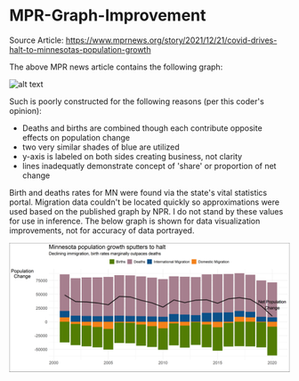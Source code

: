 # MPR-Graph-Improvement

Source Article: https://www.mprnews.org/story/2021/12/21/covid-drives-halt-to-minnesotas-population-growth

The above MPR news article contains the following graph:

![alt text](https://img.apmcdn.org/5f249a735c881b43b7b0f18648c764b85a299e83/uncropped/04d920-20211221-population-growth-02-2000.png)

Such is poorly constructed for the following reasons (per this coder's opinion):

- Deaths and births are combined though each contribute opposite effects on population change
- two very similar shades of blue are utilized
- y-axis is labeled on both sides creating business, not clarity
- lines inadequatly demonstrate concept of 'share' or proportion of net change

Birth and deaths rates for MN were found via the state's vital statistics portal. Migration data couldn't be located quickly so approximations were used based on the published graph by NPR. I do not stand by these values for use in inference. The below graph is shown for data visualization improvements, not for accuracy of data portrayed.

![alt text](https://github.com/weberrc/MPR-Graph-Improvement/blob/main/mpr%20new%20graph.png)
